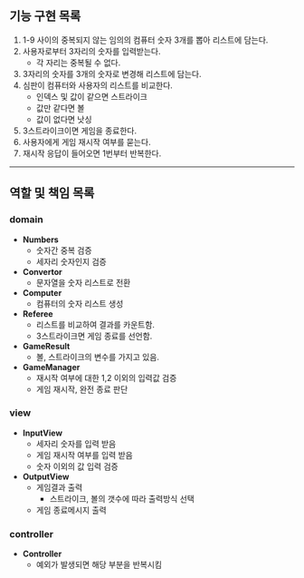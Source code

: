 ## 기능 구현 목록

1. 1-9 사이의 중복되지 않는 임의의 컴퓨터 숫자 3개를 뽑아 리스트에 담는다.
2. 사용자로부터 3자리의 숫자를 입력받는다.
    - 각 자리는 중복될 수 없다.
3. 3자리의 숫자를 3개의 숫자로 변경해 리스트에 담는다.
4. 심판이 컴퓨터와 사용자의 리스트를 비교한다.
    - 인덱스 및 값이 같으면 스트라이크
    - 값만 같다면 볼
    - 값이 없다면 낫싱
5. 3스트라이크이면 게임을 종료한다.
6. 사용자에게 게임 재시작 여부를 묻는다.
7. 재시작 응답이 들어오면 1번부터 반복한다.

***

## 역할 및 책임 목록

### domain

- **Numbers**
    - 숫자간 중복 검증
    - 세자리 숫자인지 검증
- **Convertor**
    - 문자열을 숫자 리스트로 전환
- **Computer**
    - 컴퓨터의 숫자 리스트 생성
- **Referee**
    - 리스트를 비교하여 결과를 카운트함.
    - 3스트라이크면 게임 종료를 선언함.
- **GameResult**
    - 볼, 스트라이크의 변수를 가지고 있음.
- **GameManager**
    - 재시작 여부에 대한 1,2 이외의 입력값 검증
    - 게임 재시작, 완전 종료 판단

### view

- **InputView**
    - 세자리 숫자를 입력 받음
    - 게임 재시작 여부를 입력 받음
    - 숫자 이외의 값 입력 검증
- **OutputView**
    - 게임결과 출력
        - 스트라이크, 볼의 갯수에 따라 출력방식 선택
    - 게임 종료메시지 출력

### controller

- **Controller**
    - 예외가 발생되면 해당 부분을 반복시킴